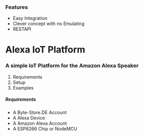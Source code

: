 ### Features

- Easy Integration
- Clever concept with no Emulating
- RESTAPI


# Alexa IoT Platform
### A simple IoT Platform for the Amazon Alexa Speaker

1. Requirements
2. Setup
3. Examples

##### Requirements
- A Byte-Store.DE Account
- A Alexa Device
- A Amazon Alexa Account
- A ESP8266 Chip or NodeMCU

